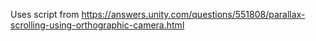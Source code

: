 Uses script from https://answers.unity.com/questions/551808/parallax-scrolling-using-orthographic-camera.html